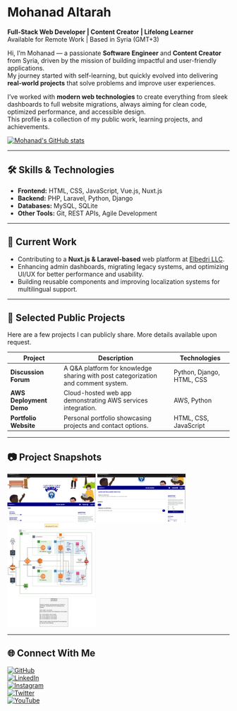 # Mohanad Altarah

**Full-Stack Web Developer | Content Creator | Lifelong Learner**  
Available for Remote Work | Based in Syria (GMT+3)  

Hi, I’m Mohanad — a passionate **Software Engineer** and **Content Creator** from Syria, driven by the mission of building impactful and user-friendly applications.  
My journey started with self-learning, but quickly evolved into delivering **real-world projects** that solve problems and improve user experiences.  

I’ve worked with **modern web technologies** to create everything from sleek dashboards to full website migrations, always aiming for clean code, optimized performance, and accessible design.  
This profile is a collection of my public work, learning projects, and achievements.

[![Mohanad's GitHub stats](https://github-readme-stats.vercel.app/api?username=mohanadaltarah&show_icons=true&theme=default)](https://github.com/anuraghazra/github-readme-stats)

---

## 🛠 Skills & Technologies

- **Frontend:** HTML, CSS, JavaScript, Vue.js, Nuxt.js  
- **Backend:** PHP, Laravel, Python, Django  
- **Databases:** MySQL, SQLite  
- **Other Tools:** Git, REST APIs, Agile Development  

---

## 🚀 Current Work
- Contributing to a **Nuxt.js & Laravel-based** web platform at [Elbedri LLC]().  
- Enhancing admin dashboards, migrating legacy systems, and optimizing UI/UX for better performance and usability.  
- Building reusable components and improving localization systems for multilingual support.

---

## 📌 Selected Public Projects
Here are a few projects I can publicly share. More details available upon request.

| Project | Description | Technologies |
| ------- | ----------- | ------------ |
| **Discussion Forum** | A Q&A platform for knowledge sharing with post categorization and comment system. | Python, Django, HTML, CSS |
| **AWS Deployment Demo** | Cloud-hosted web app demonstrating AWS services integration. | AWS, Python |
| **Portfolio Website** | Personal portfolio showcasing projects and contact options. | HTML, CSS, JavaScript |

---

## 📷 Project Snapshots

<img src="https://github.com/mohanadaltarah/mohanadaltarah/blob/main/Discussion-Forum.png" width="200">
<img src="https://github.com/mohanadaltarah/mohanadaltarah/blob/main/qustion-post-page.png" width="200">
<img src="https://github.com/mohanadaltarah/mohanadaltarah/blob/main/AWS-second-project.jpg" width="200">

---

## 🌐 Connect With Me

[<img src='https://cdn.jsdelivr.net/npm/simple-icons@3.0.1/icons/github.svg' alt='GitHub' height='30'>](https://github.com/mohanadaltarah)  
[<img src='https://cdn.jsdelivr.net/npm/simple-icons@3.0.1/icons/linkedin.svg' alt='LinkedIn' height='30'>](https://www.linkedin.com/in/mohanad-altarah/)  
[<img src='https://cdn.jsdelivr.net/npm/simple-icons@3.0.1/icons/instagram.svg' alt='Instagram' height='30'>](https://www.instagram.com/mohanadaltarah/)  
[<img src='https://cdn.jsdelivr.net/npm/simple-icons@3.0.1/icons/twitter.svg' alt='Twitter' height='30'>](https://twitter.com/Mohanad_tara)  
[<img src='https://cdn.jsdelivr.net/npm/simple-icons@3.0.1/icons/youtube.svg' alt='YouTube' height='30'>](https://www.youtube.com/channel/UCQ4mj9-IRUQBoI44obwh9tA)  
